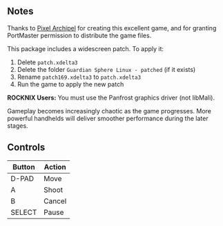 ## Notes

Thanks to [Pixel Archipel](https://pixel-boy.itch.io/) for creating this excellent game, and for granting PortMaster permission to distribute the game files.

This package includes a widescreen patch. To apply it:

1. Delete `patch.xdelta3`
2. Delete the folder `Guardian Sphere Linux - patched` (if it exists)
3. Rename `patch169.xdelta3` to `patch.xdelta3`
4. Run the game to apply the new patch

**ROCKNIX Users:** You must use the Panfrost graphics driver (not libMali).

Gameplay becomes increasingly chaotic as the game progresses. More powerful handhelds will deliver smoother performance during the later stages.


## Controls

| Button | Action |
| ------ | ------ |
| D-PAD  | Move   |
| A      | Shoot  |
| B      | Cancel |
| SELECT | Pause  |
